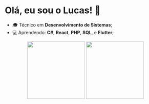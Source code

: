 # Olá, eu sou o Lucas!  👋
* 🎓 Técnico em **Desenvolvimento de Sistemas**;
* 💻 Aprendendo: **C#**, **React**, **PHP**, **SQL**, e **Flutter**;
<div>
  <p align="center">
    <a heref="https://github.com/Luke2905">
    <img height="180em" src="https://github-readme-stats.vercel.app/api?username=Luke2905&show_icons=true&theme=github_dark&include_all_commits=true&count_private=true"/>
      <img height="180em" src="https://github-readme-stats.vercel.app/api/top-langs/?username=Luke2905&layout=compact&langs_count=7&theme=github_dark"/>
  </p>
</div>  
